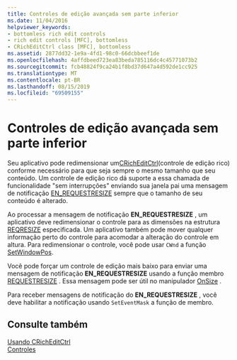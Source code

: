 ```yaml
---
title: Controles de edição avançada sem parte inferior
ms.date: 11/04/2016
helpviewer_keywords:
- bottomless rich edit controls
- rich edit controls [MFC], bottomless
- CRichEditCtrl class [MFC], bottomless
ms.assetid: 2877dd32-1e9a-4fd1-98c0-66dcbbeef1de
ms.openlocfilehash: 4affdbeed723ea83beda785116dc4c45771073b2
ms.sourcegitcommit: fcb48824f9ca24b1f8bd37d647a4d592de1cc925
ms.translationtype: MT
ms.contentlocale: pt-BR
ms.lasthandoff: 08/15/2019
ms.locfileid: "69509155"
---
```

# <a name="bottomless-rich-edit-controls"></a>Controles de edição avançada sem parte inferior

Seu aplicativo pode redimensionar um[CRichEditCtrl](../mfc/reference/cricheditctrl-class.md)(controle de edição rico) conforme necessário para que seja sempre o mesmo tamanho que seu conteúdo. Um controle de edição rico dá suporte a essa chamada de funcionalidade "sem interrupções" enviando sua janela pai uma mensagem de notificação [EN_REQUESTRESIZE](/windows/win32/Controls/en-requestresize) sempre que o tamanho de seu conteúdo é alterado.

Ao processar a mensagem de notificação **EN_REQUESTRESIZE** , um aplicativo deve redimensionar o controle para as dimensões na estrutura [REQRESIZE](/windows/win32/api/richedit/ns-richedit-reqresize) especificada. Um aplicativo também pode mover qualquer informação perto do controle para acomodar a alteração do controle em altura. Para redimensionar o controle, você pode usar `CWnd` a função [SetWindowPos](../mfc/reference/cwnd-class.md#setwindowpos).

Você pode forçar um controle de edição mais baixo para enviar uma mensagem de notificação **EN_REQUESTRESIZE** usando a função membro [REQUESTRESIZE](../mfc/reference/cricheditctrl-class.md#requestresize) . Essa mensagem pode ser útil no manipulador [OnSize](../mfc/reference/cwnd-class.md#onsize) .

Para receber mensagens de notificação do **EN_REQUESTRESIZE** , você deve habilitar a notificação usando `SetEventMask` a função de membro.

## <a name="see-also"></a>Consulte também

[Usando CRichEditCtrl](../mfc/using-cricheditctrl.md)<br/>
[Controles](../mfc/controls-mfc.md)
